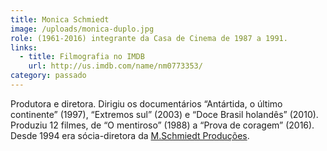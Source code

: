 ```yaml
---
title: Monica Schmiedt
image: /uploads/monica-duplo.jpg
role: (1961-2016) integrante da Casa de Cinema de 1987 a 1991.
links:
  - title: Filmografia no IMDB
    url: http://us.imdb.com/name/nm0773353/
category: passado
---
```

Produtora e diretora. Dirigiu os documentários “Antártida, o último continente” (1997), “Extremos sul” (2003) e “Doce Brasil holandês” (2010). Produziu 12 filmes, de “O mentiroso” (1988) a “Prova de coragem” (2016). Desde 1994 era sócia-diretora da [M.Schmiedt Produções](https://www.facebook.com/people/M-Schmiedt-Produ%C3%A7%C3%B5es/100070423964916/).